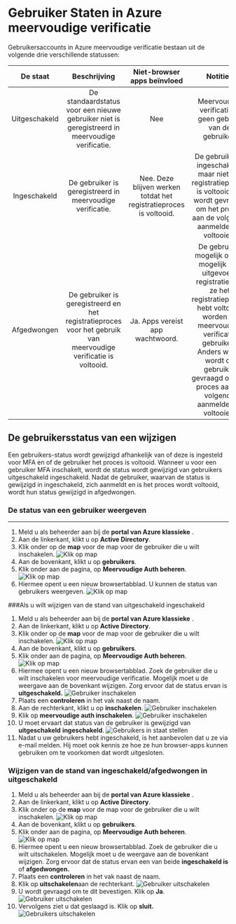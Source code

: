 <properties 
    pageTitle="Microsoft Azure meervoudige verificatie gebruiker Staten"
    description="Meer informatie over gebruiker Staten in Azure MFA."
    services="multi-factor-authentication"
    documentationCenter=""
    authors="kgremban"
    manager="femila"
    editor="curtand"/>

<tags
    ms.service="multi-factor-authentication"
    ms.workload="identity"
    ms.tgt_pltfrm="na"
    ms.devlang="na"
    ms.topic="article"
    ms.date="08/04/2016"
    ms.author="kgremban"/>

# <a name="user-states-in-azure-multi-factor-authentication"></a>Gebruiker Staten in Azure meervoudige verificatie

Gebruikersaccounts in Azure meervoudige verificatie bestaan uit de volgende drie verschillende statussen:

De staat | Beschrijving |Niet-browser apps beïnvloed| Notities
:-------------: | :-------------: |:-------------: |:-------------: |
Uitgeschakeld | De standaardstatus voor een nieuwe gebruiker niet is geregistreerd in meervoudige verificatie.|Nee|Meervoudige verificatie is geen gebruik van de gebruiker.
Ingeschakeld |De gebruiker is geregistreerd in meervoudige verificatie.|Nee.  Deze blijven werken totdat het registratieproces is voltooid.|De gebruiker is ingeschakeld, maar niet het registratieproces is voltooid. Ze wordt gevraagd om het proces aan de volgende aanmelden te voltooien.
Afgedwongen|De gebruiker is geregistreerd en het registratieproces voor het gebruik van meervoudige verificatie is voltooid.|Ja.  Apps vereist app wachtwoord. | De gebruiker mogelijk of zijn mogelijk niet uitgevoerd registratie. Als ze het registratieproces hebt voltooid, worden ze meervoudige verificatie gebruiken. Anders wordt wordt de gebruiker gevraagd om het proces aan de volgende aanmelden te voltooien.

## <a name="changing-a-user-state"></a>De gebruikersstatus van een wijzigen
Een gebruikers-status wordt gewijzigd afhankelijk van of deze is ingesteld voor MFA en of de gebruiker het proces is voltooid.  Wanneer u voor een gebruiker MFA inschakelt, wordt de status wordt gewijzigd van gebruikers uitgeschakeld ingeschakeld.  Nadat de gebruiker, waarvan de status is gewijzigd in ingeschakeld, zich aanmeldt en is het proces wordt voltooid, wordt hun status gewijzigd in afgedwongen.  

### <a name="to-view-a-users-state"></a>De status van een gebruiker weergeven
--------------------------------------------------------------------------------
1.  Meld u als beheerder aan bij de **portal van Azure klassieke** .
2.  Aan de linkerkant, klikt u op **Active Directory**.
3.  Klik onder op de **map** voor de map voor de gebruiker die u wilt inschakelen.
![Klik op map](./media/multi-factor-authentication-get-started-cloud/directory1.png)
4.  Aan de bovenkant, klikt u op **gebruikers**.
5.  Klik onder aan de pagina, op **Meervoudige Auth beheren**.
![Klik op map](./media/multi-factor-authentication-get-started-cloud/manage1.png)
6.  Hiermee opent u een nieuw browsertabblad.  U kunnen de status van gebruikers weergeven.
![Klik op map](./media/multi-factor-authentication-get-started-user-states/userstate1.png)

###<a name="to-change-the-state-from-disabled-to-enabled"></a>Als u wilt wijzigen van de stand van uitgeschakeld ingeschakeld
1.  Meld u als beheerder aan bij de **portal van Azure klassieke** .
2.  Aan de linkerkant, klikt u op **Active Directory**.
3.  Klik onder op de **map** voor de map voor de gebruiker die u wilt inschakelen.
![Klik op map](./media/multi-factor-authentication-get-started-cloud/directory1.png)
4.  Aan de bovenkant, klikt u op **gebruikers**.
5.  Klik onder aan de pagina, op **Meervoudige Auth beheren**.
![Klik op map](./media/multi-factor-authentication-get-started-cloud/manage1.png)
6.  Hiermee opent u een nieuw browsertabblad.  Zoek de gebruiker die u wilt inschakelen voor meervoudige verificatie. Mogelijk moet u de weergave aan de bovenkant wijzigen. Zorg ervoor dat de status ervan is **uitgeschakeld.** 
 ![Gebruiker inschakelen](./media/multi-factor-authentication-get-started-cloud/enable1.png)
7.  Plaats een **controleren** in het vak naast de naam.
7.  Aan de rechterkant, klikt u op **inschakelen**.
![Gebruiker inschakelen](./media/multi-factor-authentication-get-started-cloud/user1.png)
8.  Klik op **meervoudige auth inschakelen**.
![Gebruiker inschakelen](./media/multi-factor-authentication-get-started-cloud/enable2.png)
9.  U moet ervaart dat status van de gebruiker is gewijzigd van **uitgeschakeld** **ingeschakeld**.
![Gebruikers in staat stellen](./media/multi-factor-authentication-get-started-cloud/user.png)
10.  Nadat u uw gebruikers hebt ingeschakeld, is het aanbevolen dat u ze via e-mail melden.  Hij moet ook kennis ze hoe ze hun browser-apps kunnen gebruiken om te voorkomen dat wordt uitgesloten.

### <a name="to-change-the-state-from-enabledenforced-to-disabled"></a>Wijzigen van de stand van ingeschakeld/afgedwongen in uitgeschakeld
1.  Meld u als beheerder aan bij de **portal van Azure klassieke** .
2.  Aan de linkerkant, klikt u op **Active Directory**.
3.  Klik onder op de **map** voor de map voor de gebruiker die u wilt inschakelen.
![Klik op map](./media/multi-factor-authentication-get-started-cloud/directory1.png)
4.  Aan de bovenkant, klikt u op **gebruikers**.
5.  Klik onder aan de pagina, op **Meervoudige Auth beheren**.
![Klik op map](./media/multi-factor-authentication-get-started-cloud/manage1.png)
6.  Hiermee opent u een nieuw browsertabblad.  Zoek de gebruiker die u wilt uitschakelen. Mogelijk moet u de weergave aan de bovenkant wijzigen. Zorg ervoor dat de status ervan een van beide **ingeschakeld is** of **afgedwongen.**
7.  Plaats een **controleren** in het vak naast de naam.
7.  Klik op **uitschakelen**aan de rechterkant.
![Gebruiker uitschakelen](./media/multi-factor-authentication-get-started-user-states/userstate2.png)
8.  U wordt gevraagd om te dit bevestigen.  Klik op **Ja**.
![Gebruiker uitschakelen](./media/multi-factor-authentication-get-started-user-states/userstate3.png)
9.  Vervolgens ziet u dat geslaagd is.  Klik op **sluit.** 
 ![Gebruikers uitschakelen](./media/multi-factor-authentication-get-started-user-states/userstate4.png)
